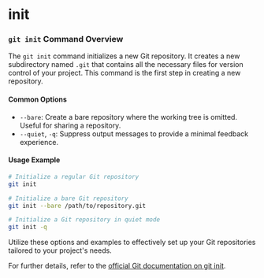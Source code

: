# init

### `git init` Command Overview

The `git init` command initializes a new Git repository. It creates a new subdirectory named `.git` that contains all the necessary files for version control of your project. This command is the first step in creating a new repository.

#### Common Options

* `--bare`: Create a bare repository where the working tree is omitted. Useful for sharing a repository.
* `--quiet`, `-q`: Suppress output messages to provide a minimal feedback experience.

#### Usage Example

```bash
# Initialize a regular Git repository
git init

# Initialize a bare Git repository
git init --bare /path/to/repository.git

# Initialize a Git repository in quiet mode
git init -q
```

Utilize these options and examples to effectively set up your Git repositories tailored to your project's needs.

For further details, refer to the [official Git documentation on git init](https://git-scm.com/docs/git-init).
